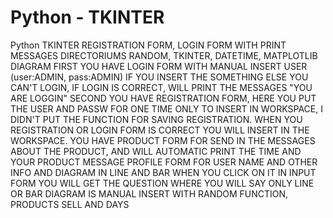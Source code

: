 # Python - TKINTER
Python TKINTER
REGISTRATION FORM, LOGIN FORM WITH PRINT MESSAGES
DIRECTORIUMS RANDOM, TKINTER, DATETIME, MATPLOTLIB DIAGRAM
FIRST YOU HAVE LOGIN FORM WITH MANUAL INSERT USER (user:ADMIN, pass:ADMIN) IF YOU INSERT THE SOMETHING ELSE YOU CAN'T LOGIN, IF LOGIN IS CORRECT, WILL PRINT THE MESSAGES "YOU ARE LOGGIN"
SECOND YOU HAVE REGISTRATION FORM, HERE YOU PUT THE USER AND PASSW FOR ONE TIME ONLY TO INSERT IN WORKSPACE, I DIDN'T PUT THE FUNCTION FOR SAVING REGISTRATION.
WHEN YOU REGISTRATION OR LOGIN FORM IS CORRECT YOU WILL INSERT IN THE WORKSPACE.
YOU HAVE PRODUCT FORM FOR SEND IN THE MESSAGES ABOUT THE PRODUCT, AND WILL AUTOMATIC PRINT THE TIME AND YOUR PRODUCT MESSAGE
PROFILE FORM FOR USER NAME AND OTHER INFO
AND DIAGRAM IN LINE AND BAR 
WHEN YOU CLICK ON IT IN INPUT FORM YOU WILL GET THE QUESTION WHERE YOU WILL SAY ONLY LINE OR BAR
DIAGRAM IS MANUAL INSERT WITH RANDOM FUNCTION, PRODUCTS SELL AND DAYS
